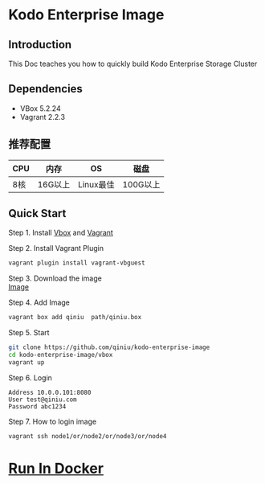 # Kodo Enterprise Image 

## Introduction
This Doc teaches you how to quickly build Kodo Enterprise Storage Cluster
## Dependencies
* VBox 5.2.24
* Vagrant 2.2.3
## 推荐配置 
|CPU|内存|OS|磁盘|
|------|------|------|------|
|8核|16G以上|Linux最佳|100G以上|

## Quick Start
Step 1. Install [Vbox](https://www.virtualbox.org) and [Vagrant](https://www.vagrantup.com/intro/getting-started/install.html)

Step 2. Install Vagrant Plugin
```bash
vagrant plugin install vagrant-vbguest
```

Step 3. Download the image  
[Image](http://image.pocdemo.qiniu.io/qiniu.box?attname=)

Step 4. Add Image
```bash
vagrant box add qiniu  path/qiniu.box
```
Step 5. Start
```bash
git clone https://github.com/qiniu/kodo-enterprise-image
cd kodo-enterprise-image/vbox
vagrant up
```

Step 6. Login
```vim
Address 10.0.0.101:8080
User test@qiniu.com
Password abc1234
```

Step 7. How to login image
```bash
vagrant ssh node1/or/node2/or/node3/or/node4
```

# [Run In Docker](docker/README.md)

